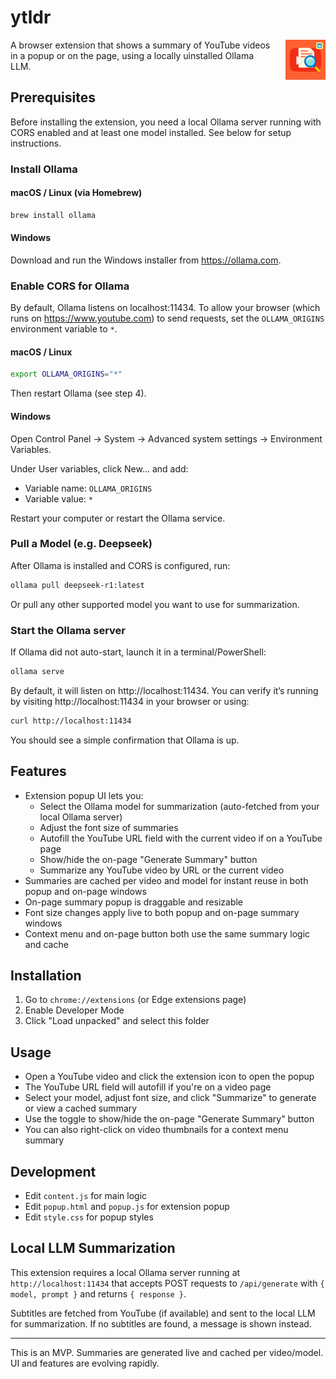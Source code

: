 # ytldr

<img src="icon128.png" alt="ytldr icon" width="64" height="64" style="float:right; margin-left:16px;" />

A browser extension that shows a summary of YouTube videos in a popup or on the page, using a locally uinstalled Ollama LLM.

## Prerequisites
Before installing the extension, you need a local Ollama server running with CORS enabled and at least one model installed. See below for setup instructions.

### Install Ollama

#### macOS / Linux (via Homebrew)
```bash
brew install ollama
```

#### Windows
Download and run the Windows installer from https://ollama.com.

### Enable CORS for Ollama
By default, Ollama listens on localhost:11434. To allow your browser (which runs on https://www.youtube.com) to send requests, set the `OLLAMA_ORIGINS` environment variable to `*`.

#### macOS / Linux
```bash
export OLLAMA_ORIGINS="*"
```
Then restart Ollama (see step 4).

#### Windows
Open Control Panel → System → Advanced system settings → Environment Variables.

Under User variables, click New… and add:
- Variable name: `OLLAMA_ORIGINS`
- Variable value: `*`

Restart your computer or restart the Ollama service.

### Pull a Model (e.g. Deepseek)
After Ollama is installed and CORS is configured, run:
```bash
ollama pull deepseek-r1:latest
```
Or pull any other supported model you want to use for summarization.

### Start the Ollama server
If Ollama did not auto-start, launch it in a terminal/PowerShell:
```bash
ollama serve
```
By default, it will listen on http://localhost:11434. You can verify it’s running by visiting http://localhost:11434 in your browser or using:
```bash
curl http://localhost:11434
```
You should see a simple confirmation that Ollama is up.

## Features
- Extension popup UI lets you:
  - Select the Ollama model for summarization (auto-fetched from your local Ollama server)
  - Adjust the font size of summaries
  - Autofill the YouTube URL field with the current video if on a YouTube page
  - Show/hide the on-page "Generate Summary" button
  - Summarize any YouTube video by URL or the current video
- Summaries are cached per video and model for instant reuse in both popup and on-page windows
- On-page summary popup is draggable and resizable
- Font size changes apply live to both popup and on-page summary windows
- Context menu and on-page button both use the same summary logic and cache

## Installation
1. Go to `chrome://extensions` (or Edge extensions page)
2. Enable Developer Mode
3. Click "Load unpacked" and select this folder

## Usage
- Open a YouTube video and click the extension icon to open the popup
- The YouTube URL field will autofill if you're on a video page
- Select your model, adjust font size, and click "Summarize" to generate or view a cached summary
- Use the toggle to show/hide the on-page "Generate Summary" button
- You can also right-click on video thumbnails for a context menu summary

## Development
- Edit `content.js` for main logic
- Edit `popup.html` and `popup.js` for extension popup
- Edit `style.css` for popup styles

## Local LLM Summarization
This extension requires a local Ollama server running at `http://localhost:11434` that accepts POST requests to `/api/generate` with `{ model, prompt }` and returns `{ response }`.

Subtitles are fetched from YouTube (if available) and sent to the local LLM for summarization. If no subtitles are found, a message is shown instead.

---

This is an MVP. Summaries are generated live and cached per video/model. UI and features are evolving rapidly.
